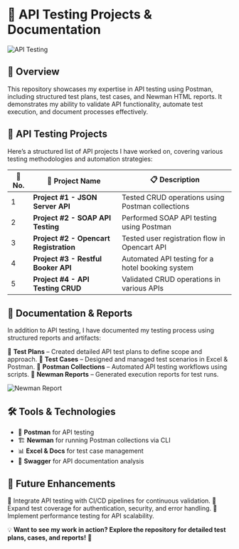 # 🚀 API Testing Projects & Documentation

![API Testing](https://miro.medium.com/v2/resize:fit:1400/format:webp/1*dBdH1zqQ68uZkwllsKO3Mg.png)

## 🌟 Overview
This repository showcases my expertise in API testing using Postman, including structured test plans, test cases, and Newman HTML reports. It demonstrates my ability to validate API functionality, automate test execution, and document processes effectively.

## 📌 API Testing Projects
Here’s a structured list of API projects I have worked on, covering various testing methodologies and automation strategies:

| 🔢 No. | 📌 Project Name | 📋 Description |
|----|------------------------------|-------------------------------------------|
| 1  | **Project #1 - JSON Server API** | Tested CRUD operations using Postman collections |
| 2  | **Project #2 - SOAP API Testing** | Performed SOAP API testing using Postman |
| 3  | **Project #2 - Opencart Registration** | Tested user registration flow in Opencart API |
| 4  | **Project #3 - Restful Booker API** | Automated API testing for a hotel booking system |
| 5  | **Project #4 - API Testing CRUD** | Validated CRUD operations in various APIs |

## 📂 Documentation & Reports
In addition to API testing, I have documented my testing process using structured reports and artifacts:

📌 **Test Plans** – Created detailed API test plans to define scope and approach.
📌 **Test Cases** – Designed and managed test scenarios in Excel & Postman.
📌 **Postman Collections** – Automated API testing workflows using scripts.
📌 **Newman Reports** – Generated execution reports for test runs.

![Newman Report](https://miro.medium.com/v2/resize:fit:1400/format:webp/1*9qM8g9loM9opDdNeA58Rmg.png)

## 🛠️ Tools & Technologies
- 🚀 **Postman** for API testing
- 🏗️ **Newman** for running Postman collections via CLI
- 📊 **Excel & Docs** for test case management
- 📜 **Swagger** for API documentation analysis

## 🔮 Future Enhancements
🔹 Integrate API testing with CI/CD pipelines for continuous validation.
🔹 Expand test coverage for authentication, security, and error handling.
🔹 Implement performance testing for API scalability.

💡 **Want to see my work in action? Explore the repository for detailed test plans, cases, and reports!** 🚀

